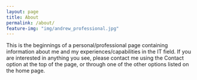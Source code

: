 ```yaml
---
layout: page
title: About
permalink: /about/
feature-img: "img/andrew_professional.jpg"
---
```

This is the beginnings of a personal/professional page containing information about me and my experiences/capabilities in the IT field. If you are interested in anything you see, please contact me using the Contact option at the top of the page, or through one of the other options listed on the home page.
